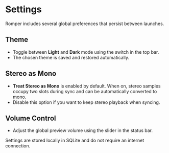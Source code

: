 # Settings

Romper includes several global preferences that persist between launches.

## Theme

- Toggle between **Light** and **Dark** mode using the switch in the top bar.
- The chosen theme is saved and restored automatically.

## Stereo as Mono

- **Treat Stereo as Mono** is enabled by default. When on, stereo samples occupy two slots during sync and can be automatically converted to mono.
- Disable this option if you want to keep stereo playback when syncing.

## Volume Control

- Adjust the global preview volume using the slider in the status bar.

Settings are stored locally in SQLite and do not require an internet connection.
